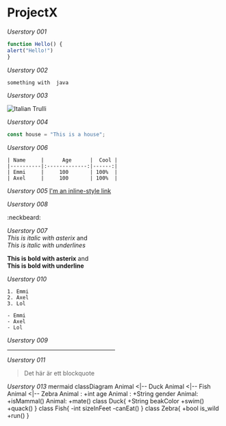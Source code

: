 # ProjectX

_Userstory 001_
``` js
function Hello() {
alert("Hello!")
}
```
_Userstory 002_
``` java
something with  java
```

_Userstory 003_

<img src="http://3hus.se/wp-content/uploads/2017/01/3hus_logo_low.jpg" alt="Italian Trulli"/>

_Userstory 004_
``` js
const house = "This is a house";

```
_Userstory 006_
```
| Name     |      Age      |  Cool |
|----------|:-------------:|------:|
| Emmi     |     100       | 100%  |
| Axel     |     100       | 100%  |
```

_Userstory 005_
[I'm an inline-style link](https://www.google.com)


_Userstory 008_

:neckbeard:


_Userstory 007_  
*This is italic with asterix* and  
_This is italic with underlines_



**This is bold with asterix** and  
__This is bold with underline__

_Userstory 010_
```
1. Emmi
2. Axel
3. Lol
```
```
- Emmi
- Axel
- Lol
```
_Userstory 009_
<hr style="width:50%;text-align:left;margin-left:0">

_Userstory 011_
> Det här är ett blockquote

_Userstory  013_
 mermaid
classDiagram
    Animal <|-- Duck
    Animal <|-- Fish
    Animal <|-- Zebra
    Animal : +int age
    Animal : +String gender
    Animal: +isMammal()
    Animal: +mate()
    class Duck{
        +String beakColor
        +swim()
        +quack()
    }
    class Fish{
        -int sizeInFeet
        -canEat()
    }
    class Zebra{
        +bool is_wild
        +run()
    }
